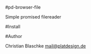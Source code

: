 #pd-browser-file

Simple promised filereader


#Install






#Author

Christian Blaschke <mail@platdesign.de>
